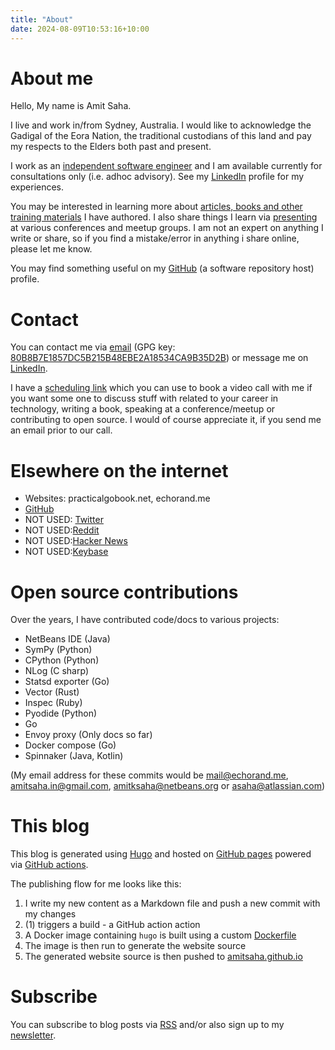 ```yaml
---
title: "About"
date: 2024-08-09T10:53:16+10:00
---
```


# About me

Hello, My name is Amit Saha. 

I live and work in/from Sydney, Australia. I would like to acknowledge the Gadigal of the Eora Nation, the traditional
custodians of this land and pay my respects to the Elders both past and present.

I work as an [independent software engineer](https://echorand.com/) and I am available currently for
consultations only (i.e. adhoc advisory). See my [LinkedIn](https://au.linkedin.com/in/echorand) profile for my experiences.

You may be interested in learning more about [articles, books and other training materials](../writings-trainings/)
I have authored. I also share things I learn via [presenting](../talks/) at various conferences and meetup groups.
I am not an expert on anything I write or share, so if you find a mistake/error in anything i share online,
please let me know.

You may find something useful on my [GitHub](https://github.com/amitsaha) (a software repository host)
profile.

# Contact

You can contact me via [email](mailto:mail@echorand.me) (GPG key: [80B8B7E1857DC5B215B48EBE2A18534CA9B35D2B](https://keys.openpgp.org/search?q=80B8B7E1857DC5B215B48EBE2A18534CA9B35D2B)) or message me on [LinkedIn](https://au.linkedin.com/in/echorand).

I have a [scheduling link](https://calendly.com/echorand/consult) which you can use to book a video call with me if you want
some one to discuss stuff with related to your career in technology, writing a book, speaking at a conference/meetup or contributing to 
open source. I would of course appreciate it, if you send me an email prior to our call.

# Elsewhere on the internet

- Websites: practicalgobook.net, echorand.me
- [GitHub](https://github.com/amitsaha)
- NOT USED: [Twitter](http://twitter.com/echorand)
- NOT USED:[Reddit](https://www.reddit.com/user/echorand)
- NOT USED:[Hacker News](https://news.ycombinator.com/user?id=echorand)
- NOT USED:[Keybase](https://keybase.io/amitsaha)

# Open source contributions

Over the years, I have contributed code/docs to various projects:

- NetBeans IDE (Java)
- SymPy (Python)
- CPython (Python)
- NLog (C sharp)
- Statsd exporter (Go)
- Vector (Rust)
- Inspec (Ruby)
- Pyodide (Python)
- Go
- Envoy proxy (Only docs so far)
- Docker compose (Go)
- Spinnaker (Java, Kotlin)

(My email address for these commits would be mail@echorand.me, amitsaha.in@gmail.com, amitksaha@netbeans.org or asaha@atlassian.com)

# This blog

This blog is generated using [Hugo](https://gohugo.io) and hosted on 
[GitHub pages](https://github.com/amitsaha/amitsaha.github.io) powered via [GitHub actions](https://github.com/amitsaha/echorand.me/blob/master/.github/workflows/main.yml). 

The publishing flow for me looks like this:

1. I write my new content as a Markdown file and push a new commit with my changes
1. (1) triggers a build - a GitHub action action
1. A Docker image containing `hugo` is built using a custom [Dockerfile](https://github.com/amitsaha/echorand.me/blob/master/Dockerfile)
1. The image is then run to generate the website source
1. The generated website source is then pushed to [amitsaha.github.io](https://github.com/amitsaha/amitsaha.github.io)


# Subscribe

You can subscribe to blog posts via [RSS](https://echorand.me/index.xml) and/or also sign up to my [newsletter](https://buttondown.email/echorand.me).
